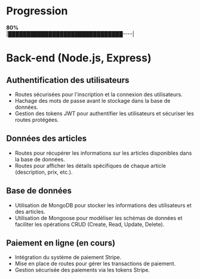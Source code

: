 # Progression

**80%**  
|███████████████████████████████----|



# Back-end (Node.js, Express)

## Authentification des utilisateurs
- Routes sécurisées pour l'inscription et la connexion des utilisateurs.
- Hachage des mots de passe avant le stockage dans la base de données.
- Gestion des tokens JWT pour authentifier les utilisateurs et sécuriser les routes protégées.

## Données des articles
- Routes pour récupérer les informations sur les articles disponibles dans la base de données.
- Routes pour afficher les détails spécifiques de chaque article (description, prix, etc.).

## Base de données
- Utilisation de MongoDB pour stocker les informations des utilisateurs et des articles.
- Utilisation de Mongoose pour modéliser les schémas de données et faciliter les opérations CRUD (Create, Read, Update, Delete).

## Paiement en ligne (en cours)
- Intégration du système de paiement Stripe.
- Mise en place de routes pour gérer les transactions de paiement.
- Gestion sécurisée des paiements via les tokens Stripe.


